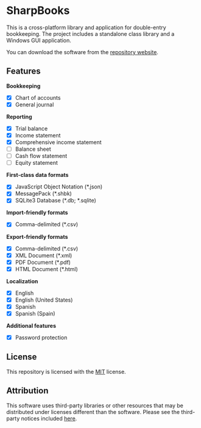 <!--
README.md
Copyright (c) 2023 Ishan Pranav. All rights reserved.
Licensed under the MIT License.
-->

# SharpBooks
This is a cross-platform library and application for double-entry bookkeeping.
The project includes a standalone class library and a Windows GUI application.

You can download the software from the
[repository website](https://ishanpranav.github.io/sharp-books).
## Features
__Bookkeeping__
- [X] Chart of accounts
- [X] General journal

__Reporting__
- [X] Trial balance
- [X] Income statement
- [X] Comprehensive income statement
- [ ] Balance sheet
- [ ] Cash flow statement
- [ ] Equity statement

__First-class data formats__
- [X] JavaScript Object Notation (*.json)
- [X] MessagePack (*.shbk)
- [X] SQLite3 Database (*.db; *.sqlite)

__Import-friendly formats__
- [X] Comma-delimited (*.csv)

__Export-friendly formats__
- [X] Comma-delimited (*.csv)
- [X] XML Document (*.xml)
- [X] PDF Document (*.pdf)
- [X] HTML Document (*.html)

__Localization__
- [X] English
- [X] English (United States)
- [X] Spanish
- [X] Spanish (Spain)

__Additional features__
- [X] Password protection
## License
This repository is licensed with the [MIT](LICENSE.txt) license.
## Attribution
This software uses third-party libraries or other resources that may be
distributed under licenses different than the software. Please see the
third-party notices included [here](THIRD-PARTY-NOTICES.md).
